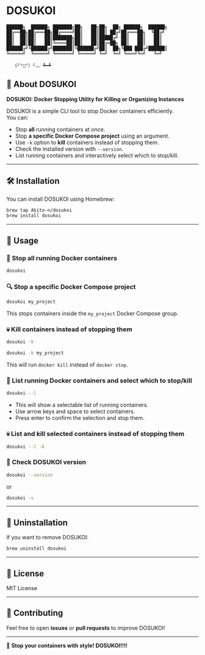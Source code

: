 # DOSUKOI

```
██████╗  ██████╗ ███████╗██╗   ██╗██╗  ██╗ ██████╗  ██████╗
██╔══██╗██╔═══██╗██╔════╝██║   ██║██║ ██╔╝██╔═══██╗  ╚██╔╝
██║  ██║██║   ██║███████╗██║   ██║█████╔╝ ██║   ██║   ██║  
██║  ██║██║   ██║╚════██║██║   ██║██╔═██╗ ██║   ██║   ██║  
██████╔╝╚██████╔╝███████║╚██████╔╝██║  ██╗╚███ ███╔╝██████║  
╚═════╝  ╚═════╝ ╚══════╝ ╚═════╝ ╚═╝  ╚═╝ ╚═══╝╚═╝   ╚═╝  

   (╯°□°）╯︵ ┻━┻  
```

## 🚀 About DOSUKOI
**DOSUKOI: Docker Stopping Utility for Killing or Organizing Instances**

DOSUKOI is a simple CLI tool to stop Docker containers efficiently.  
You can:
- Stop **all** running containers at once.
- Stop **a specific Docker Compose project** using an argument.
- Use `-k` option to **kill** containers instead of stopping them.
- Check the installed version with `--version`.
- List running containers and interactively select which to stop/kill.

---

## 🛠 Installation
You can install DOSUKOI using Homebrew:

```sh
brew tap Akito-n/dosukoi
brew install dosukoi
```

---

## 🎯 Usage

### **🛑 Stop all running Docker containers**
```sh
dosukoi
```

### **🔍 Stop a specific Docker Compose project**
```sh
dosukoi my_project
```
This stops containers inside the `my_project` Docker Compose group.

### **💀 Kill containers instead of stopping them**
```sh
dosukoi -k
```
```sh
dosukoi -k my_project
```
This will run `docker kill` instead of `docker stop`.

### **📜 List running Docker containers and select which to stop/kill**
```sh
dosukoi --l
```
- This will show a selectable list of running containers.
- Use arrow keys and space to select containers.
- Press enter to confirm the selection and stop them.

### **💀 List and kill selected containers instead of stopping them**
```sh
dosukoi --l -k
```

### **📌 Check DOSUKOI version**
```sh
dosukoi --version
```
or
```sh
dosukoi -v
```

---

## 🧹 Uninstallation
If you want to remove DOSUKOI:
```sh
brew uninstall dosukoi
```

---

## 📜 License
MIT License

---

## 🤝 Contributing
Feel free to open **issues** or **pull requests** to improve DOSUKOI!

---

🚀 **Stop your containers with style! DOSUKOI!!!!**

